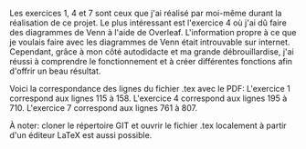 Les exercices 1, 4 et 7 sont ceux que j'ai réalisé par moi-même durant la réalisation de ce projet.
Le plus intéressant est l'exercice 4 où j'ai dû faire des diagrammes de Venn à l'aide de Overleaf.
  L'information propre à ce que je voulais faire avec les diagrammes de Venn était introuvable
  sur internet. Cependant, grâce à mon côté autodidacte et ma grande débrouillardise, j'ai réussi
  à comprendre le fonctionnement et à créer différentes fonctions afin d'offrir un beau résultat.

Voici la correspondance des lignes du fichier .tex avec le PDF:
  L'exercice 1 correspond aux lignes 115 à 158.
  L'exercice 4 correspond aux lignes 195 à 710.
  L'exercice 7 correspond aux lignes 761 à 807.

À noter: cloner le répertoire GIT et ouvrir le fichier .tex localement à partir d'un éditeur LaTeX est aussi possible.
